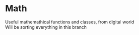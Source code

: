 # Math
Useful mathemathical functions and classes, from digital world <br>
Will be sorting everything in this branch
